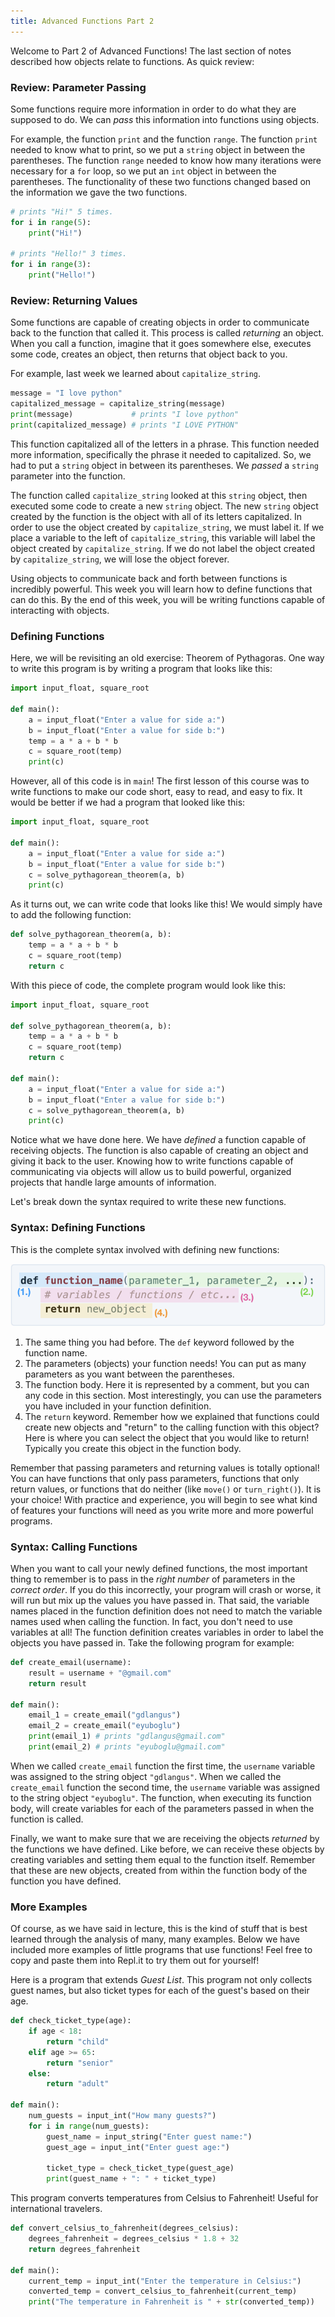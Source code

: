 ```yaml
---
title: Advanced Functions Part 2
---
```


Welcome to Part 2 of Advanced Functions! The last section of notes described how objects relate to functions. As quick review:

<a class="anchor-offset" id="review" href="#review"></a>
### Review: Parameter Passing

Some functions require more information in order to do what they are supposed to do. We can _pass_ this information into functions using objects. 

For example, the function `print` and the function `range`. The function `print` needed to know what to print, so we put a `string` object in between the parentheses. The function `range` needed to know how many iterations were necessary for a `for` loop, so we put an `int` object in between the parentheses. The functionality of these two functions changed based on the information we gave the two functions.

```python
# prints "Hi!" 5 times.
for i in range(5):
    print("Hi!")

# prints "Hello!" 3 times.
for i in range(3):
    print("Hello!")
```

### Review: Returning Values

Some functions are capable of creating objects in order to communicate back to the function that called it. This process is called _returning_ an object. When you call a function, imagine that it goes somewhere else, executes some code, creates an object, then returns that object back to you.

For example, last week we learned about `capitalize_string`. 

```python
message = "I love python"
capitalized_message = capitalize_string(message)
print(message)             # prints "I love python"
print(capitalized_message) # prints "I LOVE PYTHON"
```

This function capitalized all of the letters in a phrase. This function needed more information, specifically the phrase it needed to capitalized. So, we had to put a `string` object in between its parentheses. We _passed_ a `string` parameter into the function.

The function called `capitalize_string` looked at this `string` object, then executed some code to create a new `string` object. The new `string` object created by the function is the object with all of its letters capitalized. In order to use the object created by `capitalize_string`, we must label it. If we place a variable to the left of `capitalize_string`, this variable will label the object created by `capitalize_string`. If we do not label the object created by `capitalize_string`, we will lose the object forever.

Using objects to communicate back and forth between functions is incredibly powerful. This week you will learn how to define functions that can do this. By the end of this week, you will be writing functions capable of interacting with objects.

<a class="anchor-offset" id="defining-functions" href="#defining-functions"></a>
### Defining Functions

Here, we will be revisiting an old exercise: Theorem of Pythagoras. One way to write this program is by writing a program that looks like this:

```python
import input_float, square_root

def main():
    a = input_float("Enter a value for side a:")
    b = input_float("Enter a value for side b:")
    temp = a * a + b * b
    c = square_root(temp)
    print(c)
```

However, all of this code is in `main`! The first lesson of this course was to write functions to make our code short, easy to read, and easy to fix. It would be better if we had a program that looked like this:

```python
import input_float, square_root

def main():
    a = input_float("Enter a value for side a:")
    b = input_float("Enter a value for side b:")
    c = solve_pythagorean_theorem(a, b)
    print(c)
```

As it turns out, we can write code that looks like this! We would simply have to add the following function:

```python
def solve_pythagorean_theorem(a, b):
    temp = a * a + b * b
    c = square_root(temp)
    return c
```

With this piece of code, the complete program would look like this:

```python
import input_float, square_root

def solve_pythagorean_theorem(a, b):
    temp = a * a + b * b
    c = square_root(temp)
    return c

def main():
    a = input_float("Enter a value for side a:")
    b = input_float("Enter a value for side b:")
    c = solve_pythagorean_theorem(a, b)
    print(c)
```

Notice what we have done here. We have _defined_ a function capable of receiving objects. The function is also capable of creating an object and giving it back to the user. Knowing how to write functions capable of communicating via objects will allow us to build powerful, organized projects that handle large amounts of information.

Let's break down the syntax required to write these new functions.

<a class="anchor-offset" id="syntax" href="#syntax"></a>
### Syntax: Defining Functions

This is the complete syntax involved with defining new functions:

<img id="advanced_function_breakdown" class="code_block" src="figures/syntax_breakdown_2.png">

1. The same thing you had before. The `def` keyword followed by the function name.
2. The parameters (objects) your function needs! You can put as many parameters as you want between the parentheses.
3. The function body. Here it is represented by a comment, but you can any code in this section. Most interestingly, you can use the parameters you have included in your function definition.
4. The `return` keyword. Remember how we explained that functions could create new objects and "return" to the calling function with this object? Here is where you can select the object that you would like to return! Typically you create this object in the function body.

Remember that passing parameters and returning values is totally optional! You can have functions that only pass parameters, functions that only return values, or functions that do neither (like `move()` or `turn_right()`). It is your choice! With practice and experience, you will begin to see what kind of features your functions will need as you write more and more powerful programs.

### Syntax: Calling Functions

When you want to call your newly defined functions, the most important thing to remember is to pass in the _right number_ of parameters in the _correct order_. If you do this incorrectly, your program will crash or worse, it will run but mix up the values you have passed in. That said, the variable names placed in the function definition does not need to match the variable names used when calling the function. In fact, you don't need to use variables at all! The function definition creates variables in order to label the objects you have passed in. Take the following program for example:

```python
def create_email(username):
    result = username + "@gmail.com"
    return result

def main():
    email_1 = create_email("gdlangus")
    email_2 = create_email("eyuboglu")
    print(email_1) # prints "gdlangus@gmail.com"
    print(email_2) # prints "eyuboglu@gmail.com"
```

When we called `create_email` function the first time, the `username` variable was assigned to the string object `"gdlangus"`. When we called the `create_email` function the second time, the `username` variable was assigned to the string object `"eyuboglu"`. The function, when executing its function body, will create variables for each of the parameters passed in when the function is called.

Finally, we want to make sure that we are receiving the objects _returned_ by the functions we have defined. Like before, we can receive these objects by creating variables and setting them equal to the function itself. Remember that these are new objects, created from within the function body of the function you have defined.

<a class="anchor-offset" id="examples" href="#examples"></a>
### More Examples

Of course, as we have said in lecture, this is the kind of stuff that is best learned through the analysis of many, many examples. Below we have included more examples of little programs that use functions! Feel free to copy and paste them into Repl.it to try them out for yourself!

Here is a program that extends _Guest List_. This program not only collects guest names, but also ticket types for each of the guest's based on their age.

```python
def check_ticket_type(age):
    if age < 18:
        return "child"
    elif age >= 65:
        return "senior"
    else:
        return "adult"

def main():
    num_guests = input_int("How many guests?")
    for i in range(num_guests):
        guest_name = input_string("Enter guest name:")
        guest_age = input_int("Enter guest age:")

        ticket_type = check_ticket_type(guest_age)
        print(guest_name + ": " + ticket_type)
```

This program converts temperatures from Celsius to Fahrenheit! Useful for international travelers.

```python
def convert_celsius_to_fahrenheit(degrees_celsius):
    degrees_fahrenheit = degrees_celsius * 1.8 + 32
    return degrees_fahrenheit

def main():
    current_temp = input_int("Enter the temperature in Celsius:")
    converted_temp = convert_celsius_to_fahrenheit(current_temp)
    print("The temperature in Fahrenheit is " + str(converted_temp))

```


